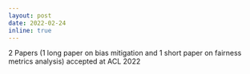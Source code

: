 ```yaml
---
layout: post
date: 2022-02-24 
inline: true
---
```

2 Papers (1 long paper on bias mitigation and 1 short paper on fairness metrics analysis) accepted at ACL 2022 
